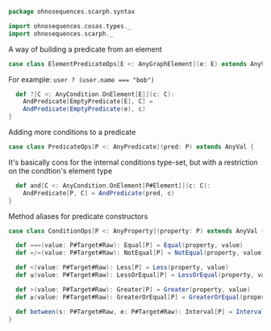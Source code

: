 
```scala
package ohnosequences.scarph.syntax

import ohnosequences.cosas.types._
import ohnosequences.scarph._
```

A way of building a predicate from an element

```scala
case class ElementPredicateOps[E <: AnyGraphElement](e: E) extends AnyVal {
```

For example: `user ? (user.name === "bob")`

```scala
  def ?[C <: AnyCondition.OnElement[E]](c: C):
    AndPredicate[EmptyPredicate[E], C] =
    AndPredicate(EmptyPredicate(e), c)
}
```

Adding more conditions to a predicate

```scala
case class PredicateOps[P <: AnyPredicate](pred: P) extends AnyVal {
```

It's basically cons for the internal conditions type-set,
but with a restriction on the condtion's element type

```scala
  def and[C <: AnyCondition.OnElement[P#Element]](c: C):
    AndPredicate[P, C] = AndPredicate(pred, c)
}
```

Method aliases for predicate constructors

```scala
case class ConditionOps[P <: AnyProperty](property: P) extends AnyVal {

  def ===(value: P#Target#Raw): Equal[P] = Equal(property, value)
  def =/=(value: P#Target#Raw): NotEqual[P] = NotEqual(property, value)

  def <(value: P#Target#Raw): Less[P] = Less(property, value)
  def ≤(value: P#Target#Raw): LessOrEqual[P] = LessOrEqual(property, value)

  def >(value: P#Target#Raw): Greater[P] = Greater(property, value)
  def ≥(value: P#Target#Raw): GreaterOrEqual[P] = GreaterOrEqual(property, value)

  def between(s: P#Target#Raw, e: P#Target#Raw): Interval[P] = Interval(property, s, e)
}

```




[main/scala/ohnosequences/scarph/axioms.scala]: ../axioms.scala.md
[main/scala/ohnosequences/scarph/tensor.scala]: ../tensor.scala.md
[main/scala/ohnosequences/scarph/predicates.scala]: ../predicates.scala.md
[main/scala/ohnosequences/scarph/impl/biproducts.scala]: ../impl/biproducts.scala.md
[main/scala/ohnosequences/scarph/impl/tensors.scala]: ../impl/tensors.scala.md
[main/scala/ohnosequences/scarph/impl/evals.scala]: ../impl/evals.scala.md
[main/scala/ohnosequences/scarph/impl/distributivity.scala]: ../impl/distributivity.scala.md
[main/scala/ohnosequences/scarph/impl/relations.scala]: ../impl/relations.scala.md
[main/scala/ohnosequences/scarph/impl/category.scala]: ../impl/category.scala.md
[main/scala/ohnosequences/scarph/rewrites.scala]: ../rewrites.scala.md
[main/scala/ohnosequences/scarph/package.scala]: ../package.scala.md
[main/scala/ohnosequences/scarph/arities.scala]: ../arities.scala.md
[main/scala/ohnosequences/scarph/objects.scala]: ../objects.scala.md
[main/scala/ohnosequences/scarph/writes.scala]: ../writes.scala.md
[main/scala/ohnosequences/scarph/biproduct.scala]: ../biproduct.scala.md
[main/scala/ohnosequences/scarph/schemas.scala]: ../schemas.scala.md
[main/scala/ohnosequences/scarph/morphisms.scala]: ../morphisms.scala.md
[main/scala/ohnosequences/scarph/syntax/package.scala]: package.scala.md
[main/scala/ohnosequences/scarph/syntax/objects.scala]: objects.scala.md
[main/scala/ohnosequences/scarph/syntax/writes.scala]: writes.scala.md
[main/scala/ohnosequences/scarph/syntax/morphisms.scala]: morphisms.scala.md
[main/scala/ohnosequences/scarph/isomorphisms.scala]: ../isomorphisms.scala.md
[test/scala/ohnosequences/scarph/TwitterQueries.scala]: ../../../../../test/scala/ohnosequences/scarph/TwitterQueries.scala.md
[test/scala/ohnosequences/scarph/impl/dummy.scala]: ../../../../../test/scala/ohnosequences/scarph/impl/dummy.scala.md
[test/scala/ohnosequences/scarph/impl/writes.scala]: ../../../../../test/scala/ohnosequences/scarph/impl/writes.scala.md
[test/scala/ohnosequences/scarph/impl/dummyTest.scala]: ../../../../../test/scala/ohnosequences/scarph/impl/dummyTest.scala.md
[test/scala/ohnosequences/scarph/TwitterSchema.scala]: ../../../../../test/scala/ohnosequences/scarph/TwitterSchema.scala.md
[test/scala/ohnosequences/scarph/asserts.scala]: ../../../../../test/scala/ohnosequences/scarph/asserts.scala.md
[test/scala/ohnosequences/scarph/SchemaCreation.scala]: ../../../../../test/scala/ohnosequences/scarph/SchemaCreation.scala.md
[test/scala/ohnosequences/scarph/implicitSearch.scala]: ../../../../../test/scala/ohnosequences/scarph/implicitSearch.scala.md